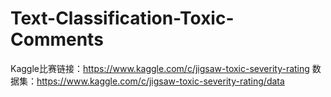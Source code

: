 # Text-Classification-Toxic-Comments
Kaggle比赛链接：https://www.kaggle.com/c/jigsaw-toxic-severity-rating
数据集：https://www.kaggle.com/c/jigsaw-toxic-severity-rating/data
